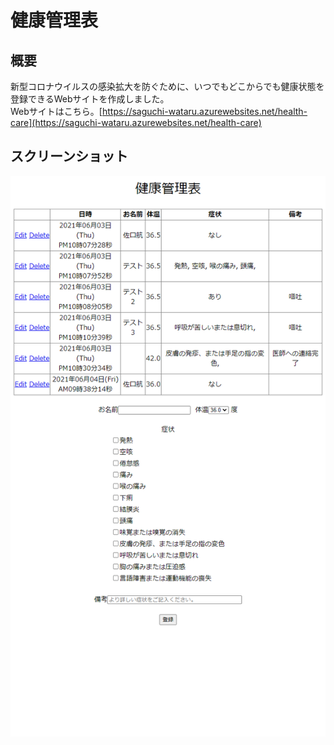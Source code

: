# 健康管理表
## 概要
新型コロナウイルスの感染拡大を防ぐために、いつでもどこからでも健康状態を登録できるWebサイトを作成しました。  
Webサイトはこちら。[https://saguchi-wataru.azurewebsites.net/health-care](https://saguchi-wataru.azurewebsites.net/health-care)

## スクリーンショット
![スクリーンショット](https://github.com/SaguchiWataru/health-care/blob/main/sources/screen.png?raw=true)
